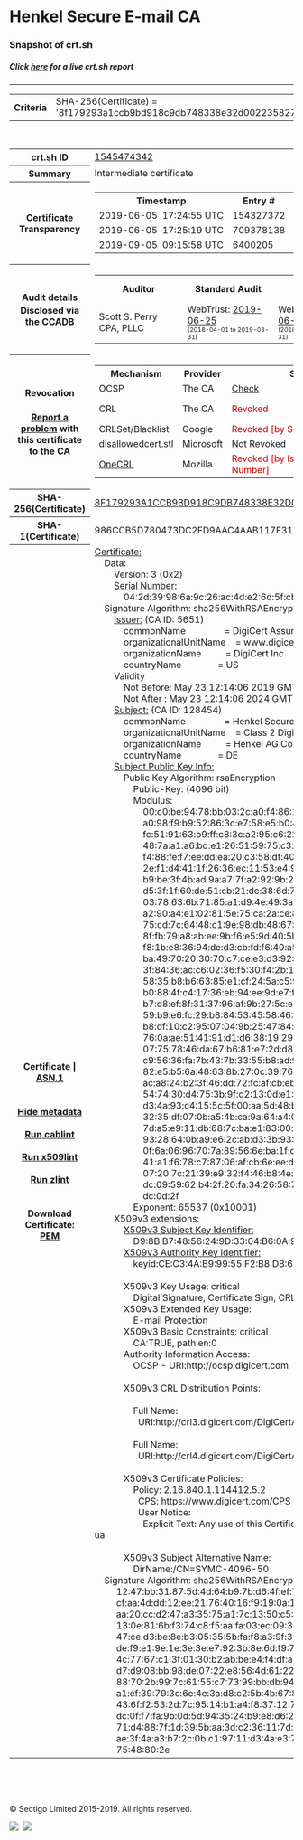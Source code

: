 # Henkel Secure E-mail CA
### Snapshot of crt.sh
##### Click [here](https://crt.sh/?q=8F179293A1CCB9BD918C9DB748338E32D0022358275CE9E79E8DBE3A69FF4464) for a live crt.sh report

---
<!DOCTYPE HTML PUBLIC "-//W3C//DTD HTML 4.0 Transitional//EN">
<HTML>

<BODY>

<TABLE>
  <TR>
    <TH class="outer">Criteria</TH>
    <TD class="outer">SHA-256(Certificate) = '8f179293a1ccb9bd918c9db748338e32d0022358275ce9e79e8dbe3a69ff4464'</TD>
  </TR>
</TABLE>
<BR>
<TABLE>
  <TR>
    <TH class="outer">crt.sh ID</TH>
    <TD class="outer"><A href="?id=1545474342">1545474342</A></TD>
  </TR>
  <TR>
    <TH class="outer">Summary</TH>
    <TD class="outer">Intermediate certificate</TD>
  </TR>
  <TR>
    <TH class="outer">Certificate<BR>Transparency</TH>
    <TD class="outer">
<TABLE class="options" style="margin-left:0px">
  <TR>
    <TH>Timestamp</TH>
    <TH>Entry #</TH>
    <TH>Log Operator</TH>
    <TH>Log URL</TH>
  </TR>
  <TR>
    <TD>2019-06-05&nbsp; <FONT class="small">17:24:55 UTC</FONT></TD>
    <TD>154327372</TD>
    <TD>Sectigo</TD>
    <TD>https://sabre.ct.comodo.com</TD>
  </TR>
  <TR>
    <TD>2019-06-05&nbsp; <FONT class="small">17:25:19 UTC</FONT></TD>
    <TD>709378138</TD>
    <TD>Google</TD>
    <TD>https://ct.googleapis.com/rocketeer</TD>
  </TR>
  <TR>
    <TD>2019-09-05&nbsp; <FONT class="small">09:15:58 UTC</FONT></TD>
    <TD>6400205</TD>
    <TD>Sectigo</TD>
    <TD>https://dodo.ct.comodo.com</TD>
  </TR>
</TABLE>
    </TD>
  </TR>
  <TR>
    <TH class="outer">Audit details<BR>
      <DIV class="small" style="padding-top:3px">Disclosed via the
        <A href="//ccadb-public.secure.force.com/mozilla/PublicAllIntermediateCerts" target="_blank">CCADB</A></DIV>
    </TH>
    <TD class="outer">
<TABLE class="options" style="margin-left:0px">
  <TR>
    <TH>Auditor</TH>
    <TH>Standard Audit</TH>
    <TH>BR Audit</TH>
    <TH>EV SSL Audit</TH>
    <TH>Documents</TH>
    <TH>CCADB</TH>
    <TH>Root Owner / Certificate</TH>
  </TR>
  <TR>
    <TD style="vertical-align:middle">Scott S. Perry CPA, PLLC</TD>
    <TD>WebTrust:
      <A href="https://www.cpacanada.ca/generichandlers/CPACHandler.ashx?attachmentid=230845" target="_blank">2019-06-25</A>
      <BR><FONT style="font-size:8pt">(2018-04-01 to 2019-03-31)</FONT></TD>
    <TD>WebTrust:
      <A href="https://www.cpacanada.ca/generichandlers/CPACHandler.ashx?attachmentid=230846" target="_blank">2019-06-25</A>
      <BR><FONT style="font-size:8pt">(2018-04-01 to 2019-03-31)</FONT></TD>
    <TD>WebTrust:
      <A href="https://www.cpacanada.ca/generichandlers/CPACHandler.ashx?attachmentid=230847" target="_blank">2019-06-25</A>
      <BR><FONT style="font-size:8pt">(2018-04-01 to 2019-03-31)</FONT></TD>
    <TD>
      <A href="https://content.digicert.com/wp-content/uploads/2019/04/DigiCert_CP_v418.pdf" target="blank">CP</A>
      <A href="https://content.digicert.com/wp-content/uploads/2019/04/DigiCert_CPS_v418.pdf" target="blank">CPS</A>
    </TD>
    <TD><A href="//ccadb.force.com/0011J00001OcvmEQAR" target="_blank">0011J00001OcvmEQAR</A></TD>
    <TD><A href="/?id=8559057">DigiCert</A></TD>
  </TR>
</TABLE>
    </TD>
  </TR>
  <TR>
    <TH class="outer">Revocation<BR><BR>
      <DIV class="small" style="padding-top:3px"><A href="?id=1545474342&opt=problemreporting">Report a problem</A> with<BR>this certificate to the CA</DIV></TH>
    <TD class="outer">
      <TABLE class="options" style="margin-left:0px">
        <TR>
          <TH>Mechanism</TH>
          <TH>Provider</TH>
          <TH>Status</TH>
          <TH>Revocation Date</TH>
          <TH>Last Observed in CRL</TH>
          <TH>Last Checked <SPAN style="color:#CC0000;vertical-align:middle;font-size:70%;font-weight:normal">(Error)</SPAN></TH>
        </TR>
        <TR>
          <TD>OCSP</TD>
          <TD>The CA</TD>
          <TD><A href="?id=1545474342&opt=ocsp">Check</A></TD>
          <TD><SPAN style="color:#888888">?</SPAN></TD>
          <TD><SPAN style="color:#888888">n/a</SPAN></TD>
          <TD><SPAN style="color:#888888">?</SPAN></TD>
        </TR>
        <TR>
          <TD>CRL</TD>
          <TD>The CA</TD>
          <TD><SPAN style="color:#CC0000">Revoked</SPAN></TD><TD>2019-06-14&nbsp; <FONT class="small">14:58:17 UTC</FONT></TD><TD>2019-12-03&nbsp; <FONT class="small">00:41:27 UTC</FONT></TD><TD>2019-12-04&nbsp; <FONT class="small">16:44:22 UTC</FONT></TD>
        </TR>
        <TR>
          <TD>CRLSet/Blacklist</TD>
          <TD>Google</TD>
          <TD><SPAN style="color:#CC0000">Revoked [by Serial Number]</SPAN></TD>
          <TD><SPAN style="color:#888888">n/a</SPAN></TD>
          <TD><SPAN style="color:#888888">n/a</SPAN></TD>
          <TD><SPAN style="color:#888888">n/a</SPAN></TD>
        </TR>
        <TR>
          <TD>disallowedcert.stl</TD>
          <TD>Microsoft</TD>
          <TD>Not Revoked</TD>
          <TD><SPAN style="color:#888888">n/a</SPAN></TD>
          <TD><SPAN style="color:#888888">n/a</SPAN></TD>
          <TD><SPAN style="color:#888888">n/a</SPAN></TD>
        </TR>
        <TR>
          <TD><A href="/mozilla-onecrl" target="_blank">OneCRL</A></TD>
          <TD>Mozilla</TD>
          <TD><SPAN style="color:#CC0000">Revoked [by Issuer Name, Serial Number]</SPAN></TD><TD><SPAN style="color:#888888">Unknown</SPAN></TD>
          <TD><SPAN style="color:#888888">n/a</SPAN></TD>
          <TD><SPAN style="color:#888888">n/a</SPAN></TD>
        </TR>
      </TABLE>
    </TD>
  </TR>
  <TR>
    <TH class="outer">SHA-256(Certificate)</TH>
    <TD class="outer"><A href="//censys.io/certificates/8f179293a1ccb9bd918c9db748338e32d0022358275ce9e79e8dbe3a69ff4464">8F179293A1CCB9BD918C9DB748338E32D0022358275CE9E79E8DBE3A69FF4464</A></TD>
  </TR>
  <TR>
    <TH class="outer">SHA-1(Certificate)</TH>
    <TD class="outer">986CCB5D780473DC2FD9AAC4AAB117F31515C151</TD>
  </TR>
  <TR>
    <TH class="outer">Certificate | <A href="?asn1=1545474342">ASN.1</A>
      <SPAN class="small"><BR>
      <BR><BR><A href="?id=1545474342&opt=nometadata">Hide metadata</A>
      <BR><BR><A href="?id=1545474342&opt=cablint">Run cablint</A>
      <BR><BR><A href="?id=1545474342&opt=x509lint">Run x509lint</A>
      <BR><BR><A href="?id=1545474342&opt=zlint">Run zlint</A>
      <BR><BR><BR>Download Certificate: <A href="?d=1545474342">PEM</A>
      </SPAN>
    </TH>
    <TD class="text"><A href="?d=1545474342">Certificate:</A><BR>&nbsp;&nbsp;&nbsp;&nbsp;Data:<BR>&nbsp;&nbsp;&nbsp;&nbsp;&nbsp;&nbsp;&nbsp;&nbsp;Version:&nbsp;3&nbsp;(0x2)<BR>&nbsp;&nbsp;&nbsp;&nbsp;&nbsp;&nbsp;&nbsp;&nbsp;<A href="?serial=042d39986a9c26ac4de26d5fcb0cea75">Serial&nbsp;Number:</A><BR>&nbsp;&nbsp;&nbsp;&nbsp;&nbsp;&nbsp;&nbsp;&nbsp;&nbsp;&nbsp;&nbsp;&nbsp;04:2d:39:98:6a:9c:26:ac:4d:e2:6d:5f:cb:0c:ea:75<BR>&nbsp;&nbsp;&nbsp;&nbsp;Signature&nbsp;Algorithm:&nbsp;sha256WithRSAEncryption<BR>&nbsp;&nbsp;&nbsp;&nbsp;&nbsp;&nbsp;&nbsp;&nbsp;<A href="?caid=5651">Issuer:</A> <SPAN class="small">(CA ID: 5651)</SPAN><BR>&nbsp;&nbsp;&nbsp;&nbsp;&nbsp;&nbsp;&nbsp;&nbsp;&nbsp;&nbsp;&nbsp;&nbsp;commonName&nbsp;&nbsp;&nbsp;&nbsp;&nbsp;&nbsp;&nbsp;&nbsp;&nbsp;&nbsp;&nbsp;&nbsp;&nbsp;&nbsp;&nbsp;&nbsp;=&nbsp;DigiCert&nbsp;Assured&nbsp;ID&nbsp;Root&nbsp;G2<BR>&nbsp;&nbsp;&nbsp;&nbsp;&nbsp;&nbsp;&nbsp;&nbsp;&nbsp;&nbsp;&nbsp;&nbsp;organizationalUnitName&nbsp;&nbsp;&nbsp;&nbsp;=&nbsp;www.digicert.com<BR>&nbsp;&nbsp;&nbsp;&nbsp;&nbsp;&nbsp;&nbsp;&nbsp;&nbsp;&nbsp;&nbsp;&nbsp;organizationName&nbsp;&nbsp;&nbsp;&nbsp;&nbsp;&nbsp;&nbsp;&nbsp;&nbsp;&nbsp;=&nbsp;DigiCert&nbsp;Inc<BR>&nbsp;&nbsp;&nbsp;&nbsp;&nbsp;&nbsp;&nbsp;&nbsp;&nbsp;&nbsp;&nbsp;&nbsp;countryName&nbsp;&nbsp;&nbsp;&nbsp;&nbsp;&nbsp;&nbsp;&nbsp;&nbsp;&nbsp;&nbsp;&nbsp;&nbsp;&nbsp;&nbsp;=&nbsp;US<BR>&nbsp;&nbsp;&nbsp;&nbsp;&nbsp;&nbsp;&nbsp;&nbsp;Validity<BR>&nbsp;&nbsp;&nbsp;&nbsp;&nbsp;&nbsp;&nbsp;&nbsp;&nbsp;&nbsp;&nbsp;&nbsp;Not&nbsp;Before:&nbsp;May&nbsp;23&nbsp;12:14:06&nbsp;2019&nbsp;GMT<BR>&nbsp;&nbsp;&nbsp;&nbsp;&nbsp;&nbsp;&nbsp;&nbsp;&nbsp;&nbsp;&nbsp;&nbsp;Not&nbsp;After&nbsp;:&nbsp;May&nbsp;23&nbsp;12:14:06&nbsp;2024&nbsp;GMT<BR>&nbsp;&nbsp;&nbsp;&nbsp;&nbsp;&nbsp;&nbsp;&nbsp;<A href="?caid=128454">Subject:</A> <SPAN class="small">(CA ID: 128454)</SPAN><BR>&nbsp;&nbsp;&nbsp;&nbsp;&nbsp;&nbsp;&nbsp;&nbsp;&nbsp;&nbsp;&nbsp;&nbsp;commonName&nbsp;&nbsp;&nbsp;&nbsp;&nbsp;&nbsp;&nbsp;&nbsp;&nbsp;&nbsp;&nbsp;&nbsp;&nbsp;&nbsp;&nbsp;&nbsp;=&nbsp;Henkel&nbsp;Secure&nbsp;E-mail&nbsp;CA<BR>&nbsp;&nbsp;&nbsp;&nbsp;&nbsp;&nbsp;&nbsp;&nbsp;&nbsp;&nbsp;&nbsp;&nbsp;organizationalUnitName&nbsp;&nbsp;&nbsp;&nbsp;=&nbsp;Class&nbsp;2&nbsp;DigiCert&nbsp;PKI&nbsp;Platform&nbsp;Individual&nbsp;Subscriber&nbsp;CA<BR>&nbsp;&nbsp;&nbsp;&nbsp;&nbsp;&nbsp;&nbsp;&nbsp;&nbsp;&nbsp;&nbsp;&nbsp;organizationName&nbsp;&nbsp;&nbsp;&nbsp;&nbsp;&nbsp;&nbsp;&nbsp;&nbsp;&nbsp;=&nbsp;Henkel&nbsp;AG&nbsp;Co.&nbsp;KGaA<BR>&nbsp;&nbsp;&nbsp;&nbsp;&nbsp;&nbsp;&nbsp;&nbsp;&nbsp;&nbsp;&nbsp;&nbsp;countryName&nbsp;&nbsp;&nbsp;&nbsp;&nbsp;&nbsp;&nbsp;&nbsp;&nbsp;&nbsp;&nbsp;&nbsp;&nbsp;&nbsp;&nbsp;=&nbsp;DE<BR>&nbsp;&nbsp;&nbsp;&nbsp;&nbsp;&nbsp;&nbsp;&nbsp;<A href="?spkisha256=5200e62a64bdfae3a8f0dfc5078e3cb3cfdb59089d68d788fa9327a240e22edf">Subject&nbsp;Public&nbsp;Key&nbsp;Info:</A><BR>&nbsp;&nbsp;&nbsp;&nbsp;&nbsp;&nbsp;&nbsp;&nbsp;&nbsp;&nbsp;&nbsp;&nbsp;Public&nbsp;Key&nbsp;Algorithm:&nbsp;rsaEncryption<BR>&nbsp;&nbsp;&nbsp;&nbsp;&nbsp;&nbsp;&nbsp;&nbsp;&nbsp;&nbsp;&nbsp;&nbsp;&nbsp;&nbsp;&nbsp;&nbsp;Public-Key:&nbsp;(4096&nbsp;bit)<BR>&nbsp;&nbsp;&nbsp;&nbsp;&nbsp;&nbsp;&nbsp;&nbsp;&nbsp;&nbsp;&nbsp;&nbsp;&nbsp;&nbsp;&nbsp;&nbsp;Modulus:<BR>&nbsp;&nbsp;&nbsp;&nbsp;&nbsp;&nbsp;&nbsp;&nbsp;&nbsp;&nbsp;&nbsp;&nbsp;&nbsp;&nbsp;&nbsp;&nbsp;&nbsp;&nbsp;&nbsp;&nbsp;00:c0:be:94:78:bb:03:2c:a0:f4:86:1f:59:7e:af:<BR>&nbsp;&nbsp;&nbsp;&nbsp;&nbsp;&nbsp;&nbsp;&nbsp;&nbsp;&nbsp;&nbsp;&nbsp;&nbsp;&nbsp;&nbsp;&nbsp;&nbsp;&nbsp;&nbsp;&nbsp;a0:98:f9:b9:52:86:3c:e7:58:e5:b0:48:19:3f:e4:<BR>&nbsp;&nbsp;&nbsp;&nbsp;&nbsp;&nbsp;&nbsp;&nbsp;&nbsp;&nbsp;&nbsp;&nbsp;&nbsp;&nbsp;&nbsp;&nbsp;&nbsp;&nbsp;&nbsp;&nbsp;fc:51:91:63:b9:ff:c8:3c:a2:95:c6:22:00:eb:95:<BR>&nbsp;&nbsp;&nbsp;&nbsp;&nbsp;&nbsp;&nbsp;&nbsp;&nbsp;&nbsp;&nbsp;&nbsp;&nbsp;&nbsp;&nbsp;&nbsp;&nbsp;&nbsp;&nbsp;&nbsp;48:7a:a1:a6:bd:e1:26:51:59:75:c3:f6:14:df:ee:<BR>&nbsp;&nbsp;&nbsp;&nbsp;&nbsp;&nbsp;&nbsp;&nbsp;&nbsp;&nbsp;&nbsp;&nbsp;&nbsp;&nbsp;&nbsp;&nbsp;&nbsp;&nbsp;&nbsp;&nbsp;f4:88:fe:f7:ee:dd:ea:20:c3:58:df:40:6b:72:3c:<BR>&nbsp;&nbsp;&nbsp;&nbsp;&nbsp;&nbsp;&nbsp;&nbsp;&nbsp;&nbsp;&nbsp;&nbsp;&nbsp;&nbsp;&nbsp;&nbsp;&nbsp;&nbsp;&nbsp;&nbsp;2e:f1:d4:41:1f:26:36:ec:11:53:e4:9e:67:ea:40:<BR>&nbsp;&nbsp;&nbsp;&nbsp;&nbsp;&nbsp;&nbsp;&nbsp;&nbsp;&nbsp;&nbsp;&nbsp;&nbsp;&nbsp;&nbsp;&nbsp;&nbsp;&nbsp;&nbsp;&nbsp;b9:be:3f:4b:ad:9a:a7:7f:a2:92:9b:25:27:17:a1:<BR>&nbsp;&nbsp;&nbsp;&nbsp;&nbsp;&nbsp;&nbsp;&nbsp;&nbsp;&nbsp;&nbsp;&nbsp;&nbsp;&nbsp;&nbsp;&nbsp;&nbsp;&nbsp;&nbsp;&nbsp;d5:3f:1f:60:de:51:cb:21:dc:38:6d:77:f8:1e:0e:<BR>&nbsp;&nbsp;&nbsp;&nbsp;&nbsp;&nbsp;&nbsp;&nbsp;&nbsp;&nbsp;&nbsp;&nbsp;&nbsp;&nbsp;&nbsp;&nbsp;&nbsp;&nbsp;&nbsp;&nbsp;03:78:63:6b:71:85:a1:d9:4e:49:3a:08:02:8b:5c:<BR>&nbsp;&nbsp;&nbsp;&nbsp;&nbsp;&nbsp;&nbsp;&nbsp;&nbsp;&nbsp;&nbsp;&nbsp;&nbsp;&nbsp;&nbsp;&nbsp;&nbsp;&nbsp;&nbsp;&nbsp;a2:90:a4:e1:02:81:5e:75:ca:2a:ce:85:69:b2:d8:<BR>&nbsp;&nbsp;&nbsp;&nbsp;&nbsp;&nbsp;&nbsp;&nbsp;&nbsp;&nbsp;&nbsp;&nbsp;&nbsp;&nbsp;&nbsp;&nbsp;&nbsp;&nbsp;&nbsp;&nbsp;75:cd:7c:64:48:c1:9e:98:db:48:67:2f:29:e5:80:<BR>&nbsp;&nbsp;&nbsp;&nbsp;&nbsp;&nbsp;&nbsp;&nbsp;&nbsp;&nbsp;&nbsp;&nbsp;&nbsp;&nbsp;&nbsp;&nbsp;&nbsp;&nbsp;&nbsp;&nbsp;8f:fb:79:a8:ab:ee:9b:f6:e5:9d:40:5b:8c:45:de:<BR>&nbsp;&nbsp;&nbsp;&nbsp;&nbsp;&nbsp;&nbsp;&nbsp;&nbsp;&nbsp;&nbsp;&nbsp;&nbsp;&nbsp;&nbsp;&nbsp;&nbsp;&nbsp;&nbsp;&nbsp;f8:1b:e8:36:94:de:d3:cb:fd:f6:40:a5:82:90:88:<BR>&nbsp;&nbsp;&nbsp;&nbsp;&nbsp;&nbsp;&nbsp;&nbsp;&nbsp;&nbsp;&nbsp;&nbsp;&nbsp;&nbsp;&nbsp;&nbsp;&nbsp;&nbsp;&nbsp;&nbsp;ba:49:70:20:30:70:c7:ce:e3:d3:92:49:d0:8a:19:<BR>&nbsp;&nbsp;&nbsp;&nbsp;&nbsp;&nbsp;&nbsp;&nbsp;&nbsp;&nbsp;&nbsp;&nbsp;&nbsp;&nbsp;&nbsp;&nbsp;&nbsp;&nbsp;&nbsp;&nbsp;3f:84:36:ac:c6:02:36:f5:30:f4:2b:12:38:f1:67:<BR>&nbsp;&nbsp;&nbsp;&nbsp;&nbsp;&nbsp;&nbsp;&nbsp;&nbsp;&nbsp;&nbsp;&nbsp;&nbsp;&nbsp;&nbsp;&nbsp;&nbsp;&nbsp;&nbsp;&nbsp;58:35:b8:b6:63:85:e1:cf:24:5a:c5:9a:0f:73:2d:<BR>&nbsp;&nbsp;&nbsp;&nbsp;&nbsp;&nbsp;&nbsp;&nbsp;&nbsp;&nbsp;&nbsp;&nbsp;&nbsp;&nbsp;&nbsp;&nbsp;&nbsp;&nbsp;&nbsp;&nbsp;b0:88:4f:c4:17:36:eb:94:ee:9d:e7:f8:3e:ad:1d:<BR>&nbsp;&nbsp;&nbsp;&nbsp;&nbsp;&nbsp;&nbsp;&nbsp;&nbsp;&nbsp;&nbsp;&nbsp;&nbsp;&nbsp;&nbsp;&nbsp;&nbsp;&nbsp;&nbsp;&nbsp;b7:d8:ef:8f:31:37:96:af:9b:27:5c:eb:e5:cf:62:<BR>&nbsp;&nbsp;&nbsp;&nbsp;&nbsp;&nbsp;&nbsp;&nbsp;&nbsp;&nbsp;&nbsp;&nbsp;&nbsp;&nbsp;&nbsp;&nbsp;&nbsp;&nbsp;&nbsp;&nbsp;59:b9:e6:fc:29:b8:84:53:45:58:46:1b:5e:bc:f0:<BR>&nbsp;&nbsp;&nbsp;&nbsp;&nbsp;&nbsp;&nbsp;&nbsp;&nbsp;&nbsp;&nbsp;&nbsp;&nbsp;&nbsp;&nbsp;&nbsp;&nbsp;&nbsp;&nbsp;&nbsp;b8:df:10:c2:95:07:04:9b:25:47:84:d8:38:1e:2e:<BR>&nbsp;&nbsp;&nbsp;&nbsp;&nbsp;&nbsp;&nbsp;&nbsp;&nbsp;&nbsp;&nbsp;&nbsp;&nbsp;&nbsp;&nbsp;&nbsp;&nbsp;&nbsp;&nbsp;&nbsp;76:0a:ae:51:41:91:d1:d6:38:19:29:d2:63:f8:e1:<BR>&nbsp;&nbsp;&nbsp;&nbsp;&nbsp;&nbsp;&nbsp;&nbsp;&nbsp;&nbsp;&nbsp;&nbsp;&nbsp;&nbsp;&nbsp;&nbsp;&nbsp;&nbsp;&nbsp;&nbsp;07:75:78:46:da:67:b6:81:e7:2d:d8:5e:0f:69:7f:<BR>&nbsp;&nbsp;&nbsp;&nbsp;&nbsp;&nbsp;&nbsp;&nbsp;&nbsp;&nbsp;&nbsp;&nbsp;&nbsp;&nbsp;&nbsp;&nbsp;&nbsp;&nbsp;&nbsp;&nbsp;c9:56:36:fa:7b:43:7b:33:55:b8:ad:97:6d:79:64:<BR>&nbsp;&nbsp;&nbsp;&nbsp;&nbsp;&nbsp;&nbsp;&nbsp;&nbsp;&nbsp;&nbsp;&nbsp;&nbsp;&nbsp;&nbsp;&nbsp;&nbsp;&nbsp;&nbsp;&nbsp;82:e5:b5:6a:48:63:8b:27:0c:39:76:10:ee:40:7d:<BR>&nbsp;&nbsp;&nbsp;&nbsp;&nbsp;&nbsp;&nbsp;&nbsp;&nbsp;&nbsp;&nbsp;&nbsp;&nbsp;&nbsp;&nbsp;&nbsp;&nbsp;&nbsp;&nbsp;&nbsp;ac:a8:24:b2:3f:46:dd:72:fc:af:cb:eb:91:33:1d:<BR>&nbsp;&nbsp;&nbsp;&nbsp;&nbsp;&nbsp;&nbsp;&nbsp;&nbsp;&nbsp;&nbsp;&nbsp;&nbsp;&nbsp;&nbsp;&nbsp;&nbsp;&nbsp;&nbsp;&nbsp;54:74:30:d4:75:3b:9f:d2:13:0d:e1:39:e4:17:c7:<BR>&nbsp;&nbsp;&nbsp;&nbsp;&nbsp;&nbsp;&nbsp;&nbsp;&nbsp;&nbsp;&nbsp;&nbsp;&nbsp;&nbsp;&nbsp;&nbsp;&nbsp;&nbsp;&nbsp;&nbsp;d3:4a:93:c4:15:5c:5f:00:aa:5d:48:bb:05:8a:ec:<BR>&nbsp;&nbsp;&nbsp;&nbsp;&nbsp;&nbsp;&nbsp;&nbsp;&nbsp;&nbsp;&nbsp;&nbsp;&nbsp;&nbsp;&nbsp;&nbsp;&nbsp;&nbsp;&nbsp;&nbsp;32:35:df:07:0b:a5:4b:ca:9a:64:a4:02:a2:9d:f9:<BR>&nbsp;&nbsp;&nbsp;&nbsp;&nbsp;&nbsp;&nbsp;&nbsp;&nbsp;&nbsp;&nbsp;&nbsp;&nbsp;&nbsp;&nbsp;&nbsp;&nbsp;&nbsp;&nbsp;&nbsp;7d:a5:e9:11:db:68:7c:ba:e1:83:00:be:11:7c:e0:<BR>&nbsp;&nbsp;&nbsp;&nbsp;&nbsp;&nbsp;&nbsp;&nbsp;&nbsp;&nbsp;&nbsp;&nbsp;&nbsp;&nbsp;&nbsp;&nbsp;&nbsp;&nbsp;&nbsp;&nbsp;93:28:64:0b:a9:e6:2c:ab:d3:3b:93:8d:e0:ea:c5:<BR>&nbsp;&nbsp;&nbsp;&nbsp;&nbsp;&nbsp;&nbsp;&nbsp;&nbsp;&nbsp;&nbsp;&nbsp;&nbsp;&nbsp;&nbsp;&nbsp;&nbsp;&nbsp;&nbsp;&nbsp;0f:6a:06:96:70:7a:89:56:6e:ba:1f:c3:13:17:d8:<BR>&nbsp;&nbsp;&nbsp;&nbsp;&nbsp;&nbsp;&nbsp;&nbsp;&nbsp;&nbsp;&nbsp;&nbsp;&nbsp;&nbsp;&nbsp;&nbsp;&nbsp;&nbsp;&nbsp;&nbsp;41:a1:f6:78:c7:87:06:af:cb:6e:ee:d8:5c:f9:e3:<BR>&nbsp;&nbsp;&nbsp;&nbsp;&nbsp;&nbsp;&nbsp;&nbsp;&nbsp;&nbsp;&nbsp;&nbsp;&nbsp;&nbsp;&nbsp;&nbsp;&nbsp;&nbsp;&nbsp;&nbsp;07:20:7c:21:39:e9:32:f4:46:b8:4e:f8:02:ac:e2:<BR>&nbsp;&nbsp;&nbsp;&nbsp;&nbsp;&nbsp;&nbsp;&nbsp;&nbsp;&nbsp;&nbsp;&nbsp;&nbsp;&nbsp;&nbsp;&nbsp;&nbsp;&nbsp;&nbsp;&nbsp;dc:09:59:62:b4:2f:20:fa:34:26:58:7b:27:f4:e1:<BR>&nbsp;&nbsp;&nbsp;&nbsp;&nbsp;&nbsp;&nbsp;&nbsp;&nbsp;&nbsp;&nbsp;&nbsp;&nbsp;&nbsp;&nbsp;&nbsp;&nbsp;&nbsp;&nbsp;&nbsp;dc:0d:2f<BR>&nbsp;&nbsp;&nbsp;&nbsp;&nbsp;&nbsp;&nbsp;&nbsp;&nbsp;&nbsp;&nbsp;&nbsp;&nbsp;&nbsp;&nbsp;&nbsp;Exponent:&nbsp;65537&nbsp;(0x10001)<BR>&nbsp;&nbsp;&nbsp;&nbsp;&nbsp;&nbsp;&nbsp;&nbsp;X509v3&nbsp;extensions:<BR>&nbsp;&nbsp;&nbsp;&nbsp;&nbsp;&nbsp;&nbsp;&nbsp;&nbsp;&nbsp;&nbsp;&nbsp;<A href="?ski=d98bb74856249d3304b60a90dd62810281449325">X509v3&nbsp;Subject&nbsp;Key&nbsp;Identifier:</A><BR>&nbsp;&nbsp;&nbsp;&nbsp;&nbsp;&nbsp;&nbsp;&nbsp;&nbsp;&nbsp;&nbsp;&nbsp;&nbsp;&nbsp;&nbsp;&nbsp;D9:8B:B7:48:56:24:9D:33:04:B6:0A:90:DD:62:81:02:81:44:93:25<BR>&nbsp;&nbsp;&nbsp;&nbsp;&nbsp;&nbsp;&nbsp;&nbsp;&nbsp;&nbsp;&nbsp;&nbsp;<A href="?ski=cec34ab99955f2b8db60bfa97ebd56b59736a7d6">X509v3&nbsp;Authority&nbsp;Key&nbsp;Identifier:</A><BR>&nbsp;&nbsp;&nbsp;&nbsp;&nbsp;&nbsp;&nbsp;&nbsp;&nbsp;&nbsp;&nbsp;&nbsp;&nbsp;&nbsp;&nbsp;&nbsp;keyid:CE:C3:4A:B9:99:55:F2:B8:DB:60:BF:A9:7E:BD:56:B5:97:36:A7:D6<BR><BR>&nbsp;&nbsp;&nbsp;&nbsp;&nbsp;&nbsp;&nbsp;&nbsp;&nbsp;&nbsp;&nbsp;&nbsp;X509v3&nbsp;Key&nbsp;Usage:&nbsp;critical<BR>&nbsp;&nbsp;&nbsp;&nbsp;&nbsp;&nbsp;&nbsp;&nbsp;&nbsp;&nbsp;&nbsp;&nbsp;&nbsp;&nbsp;&nbsp;&nbsp;Digital&nbsp;Signature,&nbsp;Certificate&nbsp;Sign,&nbsp;CRL&nbsp;Sign<BR>&nbsp;&nbsp;&nbsp;&nbsp;&nbsp;&nbsp;&nbsp;&nbsp;&nbsp;&nbsp;&nbsp;&nbsp;X509v3&nbsp;Extended&nbsp;Key&nbsp;Usage:&nbsp;<BR>&nbsp;&nbsp;&nbsp;&nbsp;&nbsp;&nbsp;&nbsp;&nbsp;&nbsp;&nbsp;&nbsp;&nbsp;&nbsp;&nbsp;&nbsp;&nbsp;E-mail&nbsp;Protection<BR>&nbsp;&nbsp;&nbsp;&nbsp;&nbsp;&nbsp;&nbsp;&nbsp;&nbsp;&nbsp;&nbsp;&nbsp;X509v3&nbsp;Basic&nbsp;Constraints:&nbsp;critical<BR>&nbsp;&nbsp;&nbsp;&nbsp;&nbsp;&nbsp;&nbsp;&nbsp;&nbsp;&nbsp;&nbsp;&nbsp;&nbsp;&nbsp;&nbsp;&nbsp;CA:TRUE,&nbsp;pathlen:0<BR>&nbsp;&nbsp;&nbsp;&nbsp;&nbsp;&nbsp;&nbsp;&nbsp;&nbsp;&nbsp;&nbsp;&nbsp;Authority&nbsp;Information&nbsp;Access:&nbsp;<BR>&nbsp;&nbsp;&nbsp;&nbsp;&nbsp;&nbsp;&nbsp;&nbsp;&nbsp;&nbsp;&nbsp;&nbsp;&nbsp;&nbsp;&nbsp;&nbsp;OCSP&nbsp;-&nbsp;URI:http://ocsp.digicert.com<BR><BR>&nbsp;&nbsp;&nbsp;&nbsp;&nbsp;&nbsp;&nbsp;&nbsp;&nbsp;&nbsp;&nbsp;&nbsp;X509v3&nbsp;CRL&nbsp;Distribution&nbsp;Points:&nbsp;<BR><BR>&nbsp;&nbsp;&nbsp;&nbsp;&nbsp;&nbsp;&nbsp;&nbsp;&nbsp;&nbsp;&nbsp;&nbsp;&nbsp;&nbsp;&nbsp;&nbsp;Full&nbsp;Name:<BR>&nbsp;&nbsp;&nbsp;&nbsp;&nbsp;&nbsp;&nbsp;&nbsp;&nbsp;&nbsp;&nbsp;&nbsp;&nbsp;&nbsp;&nbsp;&nbsp;&nbsp;&nbsp;URI:http://crl3.digicert.com/DigiCertAssuredIDRootG2.crl<BR><BR>&nbsp;&nbsp;&nbsp;&nbsp;&nbsp;&nbsp;&nbsp;&nbsp;&nbsp;&nbsp;&nbsp;&nbsp;&nbsp;&nbsp;&nbsp;&nbsp;Full&nbsp;Name:<BR>&nbsp;&nbsp;&nbsp;&nbsp;&nbsp;&nbsp;&nbsp;&nbsp;&nbsp;&nbsp;&nbsp;&nbsp;&nbsp;&nbsp;&nbsp;&nbsp;&nbsp;&nbsp;URI:http://crl4.digicert.com/DigiCertAssuredIDRootG2.crl<BR><BR>&nbsp;&nbsp;&nbsp;&nbsp;&nbsp;&nbsp;&nbsp;&nbsp;&nbsp;&nbsp;&nbsp;&nbsp;X509v3&nbsp;Certificate&nbsp;Policies:&nbsp;<BR>&nbsp;&nbsp;&nbsp;&nbsp;&nbsp;&nbsp;&nbsp;&nbsp;&nbsp;&nbsp;&nbsp;&nbsp;&nbsp;&nbsp;&nbsp;&nbsp;Policy:&nbsp;2.16.840.1.114412.5.2<BR>&nbsp;&nbsp;&nbsp;&nbsp;&nbsp;&nbsp;&nbsp;&nbsp;&nbsp;&nbsp;&nbsp;&nbsp;&nbsp;&nbsp;&nbsp;&nbsp;&nbsp;&nbsp;CPS:&nbsp;https://www.digicert.com/CPS<BR>&nbsp;&nbsp;&nbsp;&nbsp;&nbsp;&nbsp;&nbsp;&nbsp;&nbsp;&nbsp;&nbsp;&nbsp;&nbsp;&nbsp;&nbsp;&nbsp;&nbsp;&nbsp;User&nbsp;Notice:<BR>&nbsp;&nbsp;&nbsp;&nbsp;&nbsp;&nbsp;&nbsp;&nbsp;&nbsp;&nbsp;&nbsp;&nbsp;&nbsp;&nbsp;&nbsp;&nbsp;&nbsp;&nbsp;&nbsp;&nbsp;Explicit&nbsp;Text:&nbsp;Any&nbsp;use&nbsp;of&nbsp;this&nbsp;Certificate&nbsp;constitutes&nbsp;acceptance&nbsp;of&nbsp;the&nbsp;Relying&nbsp;Party&nbsp;Agreement&nbsp;located&nbsp;at&nbsp;https://www.digicert.com/rpa-ua<BR><BR>&nbsp;&nbsp;&nbsp;&nbsp;&nbsp;&nbsp;&nbsp;&nbsp;&nbsp;&nbsp;&nbsp;&nbsp;X509v3&nbsp;Subject&nbsp;Alternative&nbsp;Name:&nbsp;<BR>&nbsp;&nbsp;&nbsp;&nbsp;&nbsp;&nbsp;&nbsp;&nbsp;&nbsp;&nbsp;&nbsp;&nbsp;&nbsp;&nbsp;&nbsp;&nbsp;DirName:/CN=SYMC-4096-50<BR>&nbsp;&nbsp;&nbsp;&nbsp;Signature&nbsp;Algorithm:&nbsp;sha256WithRSAEncryption<BR>&nbsp;&nbsp;&nbsp;&nbsp;&nbsp;&nbsp;&nbsp;&nbsp;&nbsp;12:47:bb:31:87:5d:4d:64:b9:7b:d6:4f:ef:78:01:82:d2:48:<BR>&nbsp;&nbsp;&nbsp;&nbsp;&nbsp;&nbsp;&nbsp;&nbsp;&nbsp;cf:aa:4d:dd:12:ee:21:76:40:16:f9:19:0a:1a:2e:b4:e5:cc:<BR>&nbsp;&nbsp;&nbsp;&nbsp;&nbsp;&nbsp;&nbsp;&nbsp;&nbsp;aa:20:cc:d2:47:a3:35:75:a1:7c:13:50:c5:10:15:02:cb:84:<BR>&nbsp;&nbsp;&nbsp;&nbsp;&nbsp;&nbsp;&nbsp;&nbsp;&nbsp;13:0e:81:6b:f3:74:c8:f5:aa:fa:03:ec:09:38:cf:6f:2f:8b:<BR>&nbsp;&nbsp;&nbsp;&nbsp;&nbsp;&nbsp;&nbsp;&nbsp;&nbsp;47:ce:d3:be:8e:b3:05:35:5b:fa:f8:a3:9f:30:7c:1d:b9:24:<BR>&nbsp;&nbsp;&nbsp;&nbsp;&nbsp;&nbsp;&nbsp;&nbsp;&nbsp;de:f9:e1:9e:1e:3e:3e:e7:92:3b:8e:6d:f9:7d:f2:6c:ba:6c:<BR>&nbsp;&nbsp;&nbsp;&nbsp;&nbsp;&nbsp;&nbsp;&nbsp;&nbsp;4c:77:67:c1:3f:01:30:b2:ab:be:e4:f4:df:a3:c4:58:4f:80:<BR>&nbsp;&nbsp;&nbsp;&nbsp;&nbsp;&nbsp;&nbsp;&nbsp;&nbsp;d7:d9:08:bb:98:de:07:22:e8:56:4d:61:22:13:b2:92:06:2b:<BR>&nbsp;&nbsp;&nbsp;&nbsp;&nbsp;&nbsp;&nbsp;&nbsp;&nbsp;88:70:2b:99:7c:61:55:c7:73:99:bb:db:94:a1:46:9a:51:2c:<BR>&nbsp;&nbsp;&nbsp;&nbsp;&nbsp;&nbsp;&nbsp;&nbsp;&nbsp;a1:ef:39:79:3c:6e:4e:3a:d8:c2:5b:4b:67:88:16:e7:e1:5b:<BR>&nbsp;&nbsp;&nbsp;&nbsp;&nbsp;&nbsp;&nbsp;&nbsp;&nbsp;43:6f:f2:53:2d:7c:95:14:b1:a4:f8:37:12:74:fc:c4:ac:4f:<BR>&nbsp;&nbsp;&nbsp;&nbsp;&nbsp;&nbsp;&nbsp;&nbsp;&nbsp;dc:0f:f7:fa:9b:0d:5d:94:35:24:b9:e8:d6:2e:55:87:74:00:<BR>&nbsp;&nbsp;&nbsp;&nbsp;&nbsp;&nbsp;&nbsp;&nbsp;&nbsp;71:d4:88:7f:1d:39:5b:aa:3d:c2:36:11:7d:9a:cf:26:0f:0d:<BR>&nbsp;&nbsp;&nbsp;&nbsp;&nbsp;&nbsp;&nbsp;&nbsp;&nbsp;ae:3f:4a:a3:b7:2c:0b:c1:97:11:d3:4a:e3:72:6b:d9:97:2e:<BR>&nbsp;&nbsp;&nbsp;&nbsp;&nbsp;&nbsp;&nbsp;&nbsp;&nbsp;75:48:80:2e<BR>    </TD>
  </TR>
</TABLE>

  <BR><BR><BR>

  <P class="copyright">&copy; Sectigo Limited 2015-2019. All rights reserved.</P>
  <DIV>
    <A href="https://sectigo.com/"><IMG src="/sectigo_s.png"></A>
    &nbsp;<A href="https://github.com/crtsh"><IMG src="/GitHub-Mark-32px.png"></A>
  </DIV>
</BODY>
</HTML>
